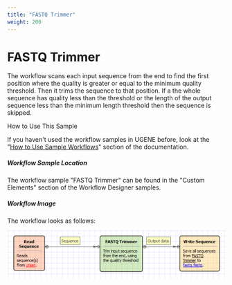 ```yaml
---
title: "FASTQ Trimmer"
weight: 200
---
```



# FASTQ Trimmer

The workflow scans each input sequence from the end to find the first position where the quality is greater or equal to the minimum quality threshold. Then it trims the sequence to that position. If a the whole sequence has quality less than the threshold or the length of the output sequence less than the minimum length threshold then the sequence is skipped.

How to Use This Sample

If you haven't used the workflow samples in UGENE before, look at the "[How to Use Sample Workflows](how-to-use-sample-workflows.md)" section of the documentation.

##### Workflow Sample Location

The workflow sample "FASTQ Trimmer" can be found in the "Custom Elements" section of the Workflow Designer samples.

##### Workflow Image

The workflow looks as follows:


![](/images/65930266/65930267.png)
